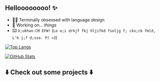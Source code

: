 ## Helloooooooo! ✨

- 😵‍💫 Terminally obsessed with language design
- 🚧 Working on... *things*
- ⌨️ `X;ukhan-CM EFW!` (`Le o;i drkjf fkj hljifkd fsoljg f; ckx;ck fmld, L'h j;f d;sso. P) <3`)

[![Top Langs](https://github-readme-stats.vercel.app/api/top-langs/?username=endorpersand&theme=apprentice&bg_color=45,262646,262626)](https://github.com/anuraghazra/github-readme-stats)

[![GitHub Stats](https://github-readme-stats.vercel.app/api/?username=endorpersand&theme=apprentice&hide_rank=true&show_icons=true&bg_color=45,262646,262626)](https://github.com/anuraghazra/github-readme-stats)

## ⬇️ Check out some projects ⬇️
<!--
**endorpersand/endorpersand** is a ✨ _special_ ✨ repository because its `README.md` (this file) appears on your GitHub profile.

Here are some ideas to get you started:

- 🔭 I’m currently working on ...
- 🌱 I’m currently learning ...
- 👯 I’m looking to collaborate on ...
- 🤔 I’m looking for help with ...
- 💬 Ask me about ...
- 📫 How to reach me: ...
- 😄 Pronouns: ...
- ⚡ Fun fact: ...
-->
